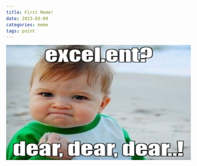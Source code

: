 ```yaml
---
title: First Meme!
date: 2023-03-09
categories: meme
tags: point
---
```

<img alt="meme" width="560" height="315" src="/img/dear.png" />
